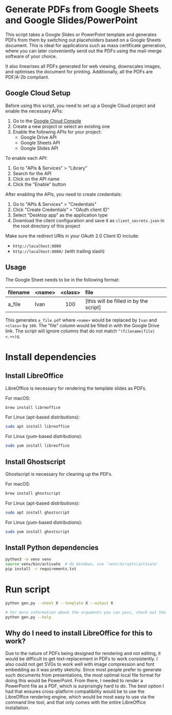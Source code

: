 # Generate PDFs from Google Sheets and Google Slides/PowerPoint

This script takes a Google Slides or PowerPoint template and generates PDFs from
them by switching out placeholders based on a Google Sheets document. This is
ideal for applications such as mass certificate generation, where you can
later conveniently send out the PDFs using the mail-merge software of your
choice.

It also linearises all PDFs generated for web viewing, downscales images, and
optimises the document for printing. Additionally, all the PDFs are PDF/A-2b
compliant.

## Google Cloud Setup

Before using this script, you need to set up a Google Cloud project and enable the necessary APIs:

1. Go to the [Google Cloud Console](https://console.cloud.google.com/)
2. Create a new project or select an existing one
3. Enable the following APIs for your project:
   - Google Drive API
   - Google Sheets API
   - Google Slides API

To enable each API:
1. Go to "APIs & Services" > "Library"
2. Search for the API
3. Click on the API name
4. Click the "Enable" button

After enabling the APIs, you need to create credentials:

1. Go to "APIs & Services" > "Credentials"
2. Click "Create Credentials" > "OAuth client ID"
3. Select "Desktop app" as the application type
4. Download the client configuration and save it as `client_secrets.json` in the root directory of this project

Make sure the redirect URIs in your OAuth 2.0 Client ID include:
- `http://localhost:8080`
- `http://localhost:8080/` (with trailing slash)

## Usage

The Google Sheet needs to be in the following format:

| filename | \<name> | \<class> | file                                   |
| :------- | :------ | :------: | :------------------------------------- |
| a_file   | Ivan    |   100    | [this will be filled in by the script] |

This generates `a_file.pdf` where `<name>` would be replaced by `Ivan` and
`<class>` by `100`. The "file" column would be filled in with the Google Drive
link. The script will ignore columns that do not match `^(filename|file|<.+>)$`.

# Install dependencies

## Install LibreOffice
LibreOffice is necessary for rendering the template slides as PDFs.

For macOS:
```bash
brew install libreoffice
```

For Linux (apt-based distributions):
```bash
sudo apt install libreoffice
```

For Linux (yum-based distributions):
```bash
sudo yum install libreoffice
```

## Install Ghostscript
Ghostscript is necessary for cleaning up the PDFs.

For macOS:
```bash
brew install ghostscript
```

For Linux (apt-based distributions):
```bash
sudo apt install ghostscript
```

For Linux (yum-based distributions):
```bash
sudo yum install ghostscript
```

## Install Python dependencies
```bash
python3 -m venv venv
source venv/bin/activate  # On Windows, use `venv\Scripts\activate`
pip install -r requirements.txt
```

# Run script
```bash
python gen.py --sheet X --template X --output X

# For more information about the arguments you can pass, check out the help text
python gen.py --help
```

## Why do I need to install LibreOffice for this to work?

Due to the nature of PDFs being designed for rendering and not editing, it would
be difficult to get text-replacement in PDFs to work consistently. I also could
not get SVGs to work well with image compression and font embedding as it was
pretty sketchy. Since most people prefer to generate such documents from
presentations, the most optimal local file format for doing this would be
PowerPoint. From there, I needed to render a PowerPoint file as a PDF, which is
surprisingly hard to do. The best option I had that ensures cross-platform
compatibility would be to use the LibreOffice rendering engine, which would be
most easy to use via the command line tool, and that only comes with the entire
LibreOffice installation.
